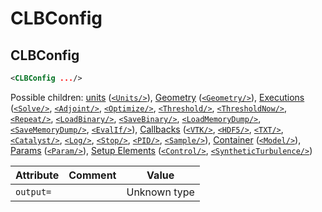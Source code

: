 #  CLBConfig 
##  CLBConfig 

```xml
<CLBConfig .../>
```

 
Possible children: [units](units.md) ([<code>&lt;Units/&gt;</code>](units.md#units)), [Geometry](Geometry.md) ([<code>&lt;Geometry/&gt;</code>](Geometry.md#geometry)), [Executions](Executions.md) ([<code>&lt;Solve/&gt;</code>](Executions.md#solve), [<code>&lt;Adjoint/&gt;</code>](Executions.md#adjoint), [<code>&lt;Optimize/&gt;</code>](Executions.md#optimize), [<code>&lt;Threshold/&gt;</code>](Executions.md#threshold), [<code>&lt;ThresholdNow/&gt;</code>](Executions.md#thresholdnow), [<code>&lt;Repeat/&gt;</code>](Executions.md#repeat), [<code>&lt;LoadBinary/&gt;</code>](Executions.md#loadbinary), [<code>&lt;SaveBinary/&gt;</code>](Executions.md#savebinary), [<code>&lt;LoadMemoryDump/&gt;</code>](Executions.md#loadmemorydump), [<code>&lt;SaveMemoryDump/&gt;</code>](Executions.md#savememorydump), [<code>&lt;EvalIf/&gt;</code>](Executions.md#evalif)), [Callbacks](Callbacks.md) ([<code>&lt;VTK/&gt;</code>](Callbacks.md#vtk), [<code>&lt;HDF5/&gt;</code>](Callbacks.md#hdf5), [<code>&lt;TXT/&gt;</code>](Callbacks.md#txt), [<code>&lt;Catalyst/&gt;</code>](Callbacks.md#catalyst), [<code>&lt;Log/&gt;</code>](Callbacks.md#log), [<code>&lt;Stop/&gt;</code>](Callbacks.md#stop), [<code>&lt;PID/&gt;</code>](Callbacks.md#pid), [<code>&lt;Sample/&gt;</code>](Callbacks.md#sample)), [Container](Container.md) ([<code>&lt;Model/&gt;</code>](Container.md#model)), [Params](Params.md) ([<code>&lt;Param/&gt;</code>](Params.md#param)), [Setup Elements](Setup-Elements.md) ([<code>&lt;Control/&gt;</code>](Setup-Elements.md#control), [<code>&lt;SyntheticTurbulence/&gt;</code>](Setup-Elements.md#syntheticturbulence)) 


| Attribute | Comment | Value |
| --- | --- | --- |
| `output=` |  | Unknown type |

